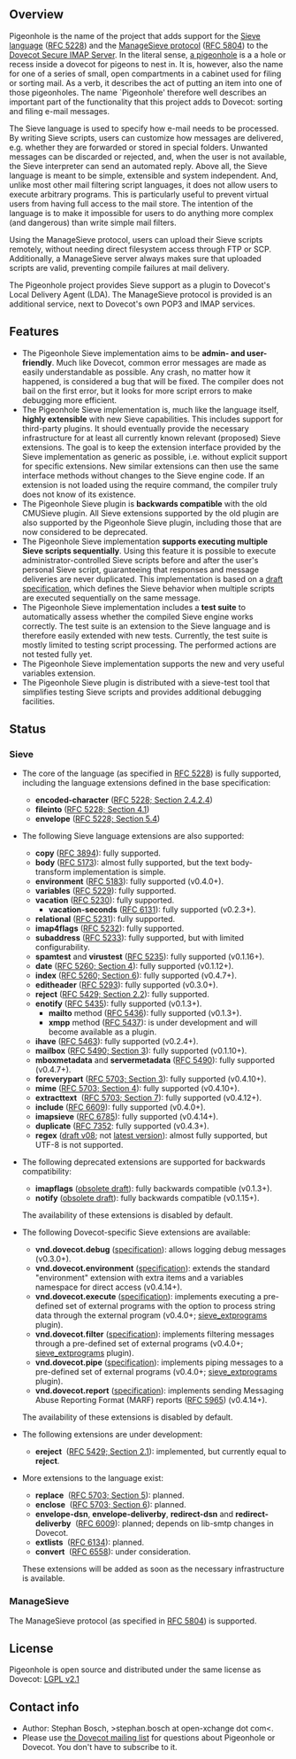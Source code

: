## Overview

Pigeonhole is the name of the project that adds support for the [Sieve language](http://www.sieve.info) ([RFC 5228](http://tools.ietf.org/html/rfc5228/)) and the [ManageSieve protocol](http://tools.ietf.org/html/rfc5804) ([RFC 5804](http://tools.ietf.org/html/rfc5804)) to the [Dovecot Secure IMAP Server](http://www.dovecot.org/). In the literal sense, [a pigeonhole](https://en.wiktionary.org/wiki/pigeonhole) is a a hole or recess inside a dovecot for pigeons to nest in. It is, however, also the name for one of a series of small, open compartments in a cabinet used for filing or sorting mail. As a verb, it describes the act of putting an item into one of those pigeonholes. The name \`Pigeonhole\' therefore well describes an important part of the functionality that this project adds to Dovecot: sorting and filing e-mail messages.

The Sieve language is used to specify how e-mail needs to be processed. By writing Sieve scripts, users can customize how messages are delivered, e.g. whether they are forwarded or stored in special folders. Unwanted messages can be discarded or rejected, and, when the user is not available, the Sieve interpreter can send an automated reply. Above all, the Sieve language is meant to be simple, extensible and system independent. And, unlike most other mail filtering script languages, it does not allow users to execute arbitrary programs. This is particularly useful to prevent virtual users from having full access to the mail store. The intention of the language is to make it impossible for users to do anything more complex (and dangerous) than write simple mail filters.

Using the ManageSieve protocol, users can upload their Sieve scripts remotely, without needing direct filesystem access through FTP or SCP. Additionally, a ManageSieve server always makes sure that uploaded scripts are valid, preventing compile failures at mail delivery.

The Pigeonhole project provides Sieve support as a plugin to Dovecot\'s Local Delivery Agent (LDA). The ManageSieve protocol is provided is an additional service, next to Dovecot\'s own POP3 and IMAP services.

## Features

-   The Pigeonhole Sieve implementation aims to be **admin- and user-friendly**. Much like Dovecot, common error messages are made as easily understandable as possible. Any crash, no matter how it happened, is considered a bug that will be fixed. The compiler does not bail on the first error, but it looks for more script errors to make debugging more efficient.
-   The Pigeonhole Sieve implementation is, much like the language itself, **highly extensible** with new Sieve capabilities. This includes support for third-party plugins. It should eventually provide the necessary infrastructure for at least all currently known relevant (proposed) Sieve extensions. The goal is to keep the extension interface provided by the Sieve implementation as generic as possible, i.e. without explicit support for specific extensions. New similar extensions can then use the same interface methods without changes to the Sieve engine code. If an extension is not loaded using the require command, the compiler truly does not know of its existence.
-   The Pigeonhole Sieve plugin is **backwards compatible** with the old CMUSieve plugin. All Sieve extensions supported by the old plugin are also supported by the Pigeonhole Sieve plugin, including those that are now considered to be deprecated.
-   The Pigeonhole Sieve implementation **supports executing multiple Sieve scripts sequentially**. Using this feature it is possible to execute administrator-controlled Sieve scripts before and after the user\'s personal Sieve script, guaranteeing that responses and message deliveries are never duplicated. This implementation is based on a [draft specification](http://tools.ietf.org/html/draft-degener-sieve-multiscript-00), which defines the Sieve behavior when multiple scripts are executed sequentially on the same message.
-   The Pigeonhole Sieve implementation includes a **test suite** to automatically assess whether the compiled Sieve engine works correctly. The test suite is an extension to the Sieve language and is therefore easily extended with new tests. Currently, the test suite is mostly limited to testing script processing. The performed actions are not tested fully yet.
-   The Pigeonhole Sieve implementation supports the new and very useful variables extension.
-   The Pigeonhole Sieve plugin is distributed with a sieve-test tool that simplifies testing Sieve scripts and provides additional debugging facilities.

## Status

### Sieve

-   The core of the language (as specified in [RFC 5228](http://tools.ietf.org/html/rfc5228/)) is fully supported, including the language extensions defined in the base specification:

    -   **encoded-character** ([RFC 5228; Section 2.4.2.4](http://tools.ietf.org/html/rfc5228#section-2.4.2.4))
    -   **fileinto** ([RFC 5228; Section 4.1](http://tools.ietf.org/html/rfc5228#section-4.1))
    -   **envelope** ([RFC 5228; Section 5.4](http://tools.ietf.org/html/rfc5228#section-5.4))

-   The following Sieve language extensions are also supported:

    -   **copy** ([RFC 3894](http://tools.ietf.org/html/rfc3894/)): fully supported.
    -   **body** ([RFC 5173](http://tools.ietf.org/html/rfc5173/)): almost fully supported, but the text body-transform implementation is simple.
    -   **environment** ([RFC 5183](http://tools.ietf.org/html/rfc5183/)): fully supported (v0.4.0+).
    -   **variables** ([RFC 5229](http://tools.ietf.org/html/rfc5229/)): fully supported.
    -   **vacation** ([RFC 5230](http://tools.ietf.org/html/rfc5230/)): fully supported.
        -   **vacation-seconds** ([RFC 6131](http://tools.ietf.org/html/rfc6131)): fully supported (v0.2.3+).
    -   **relational** ([RFC 5231](http://tools.ietf.org/html/rfc5231/)): fully supported.
    -   **imap4flags** ([RFC 5232](http://tools.ietf.org/html/rfc5232/)): fully supported.
    -   **subaddress** ([RFC 5233](http://tools.ietf.org/html/rfc5233/)): fully supported, but with limited configurability.
    -   **spamtest** and **virustest** ([RFC 5235](http://tools.ietf.org/html/rfc5235/)): fully supported (v0.1.16+).
    -   **date** ([RFC 5260; Section 4](http://tools.ietf.org/html/rfc5260#section-4)): fully supported (v0.1.12+).
    -   **index** ([RFC 5260; Section 6](http://tools.ietf.org/html/rfc5260#section-6)): fully supported (v0.4.7+).
    -   **editheader** ([RFC 5293](http://tools.ietf.org/html/rfc5293/)): fully supported (v0.3.0+).
    -   **reject** ([RFC 5429; Section 2.2](http://tools.ietf.org/html/rfc5429#section-2.2)): fully supported.
    -   **enotify** ([RFC 5435](http://tools.ietf.org/html/rfc5435/)): fully supported (v0.1.3+).
        -   **mailto** method ([RFC 5436](http://tools.ietf.org/html/rfc5436/)): fully supported (v0.1.3+).
        -   **xmpp** method ([RFC 5437](http://tools.ietf.org/html/rfc5437/)): is under development and will become available as a plugin.
    -   **ihave** ([RFC 5463](http://tools.ietf.org/html/rfc5463)): fully supported (v0.2.4+).
    -   **mailbox** ([RFC 5490; Section 3](http://tools.ietf.org/html/rfc5490#section-3)): fully supported (v0.1.10+).
    -   **mboxmetadata** and **servermetadata** ([RFC 5490](http://tools.ietf.org/html/rfc5490)): fully supported (v0.4.7+).
    -   **foreverypart** ([RFC 5703; Section 3](http://tools.ietf.org/html/rfc5703#section-3)): fully supported (v0.4.10+).
    -   **mime** ([RFC 5703; Section 4](http://tools.ietf.org/html/rfc5703#section-4)): fully supported (v0.4.10+).
    -   **extracttext**  ([RFC 5703; Section 7](http://tools.ietf.org/html/rfc5703#section-7)): fully supported (v0.4.12+).
    -   **include** ([RFC 6609](http://tools.ietf.org/html/rfc6609)): fully supported (v0.4.0+).
    -   **imapsieve** ([RFC 6785](https://tools.ietf.org/html/rfc6785)): fully supported (v0.4.14+).
    -   **duplicate** ([RFC 7352](http://tools.ietf.org/html/rfc7352): fully supported (v0.4.3+).
    -   **regex** ([draft v08](http://tools.ietf.org/html/draft-murchison-sieve-regex-08/); not [latest version](http://tools.ietf.org/html/draft-ietf-sieve-regex-01/)): almost fully supported, but UTF-8 is not supported.

-   The following deprecated extensions are supported for backwards compatibility:

    -   **imapflags** ([obsolete draft](http://tools.ietf.org/html/draft-melnikov-sieve-imapflags-03)): fully backwards compatible (v0.1.3+).
    -   **notify** ([obsolete draft](http://tools.ietf.org/html/draft-martin-sieve-notify-01)): fully backwards compatible (v0.1.15+).

    The availability of these extensions is disabled by default.

-   The following Dovecot-specific Sieve extensions are available:

    -   **vnd.dovecot.debug** ([specification](https://raw.githubusercontent.com/dovecot/pigeonhole/master/doc/rfc/spec-bosch-sieve-debug.txt)): allows logging debug messages (v0.3.0+).
    -   **vnd.dovecot.environment** ([specification](https://raw.githubusercontent.com/dovecot/pigeonhole/master/doc/rfc/spec-bosch-sieve-dovecot-environment.txt)): extends the standard \"environment\" extension with extra items and a variables namespace for direct access (v0.4.14+).
    -   **vnd.dovecot.execute** ([specification](https://raw.githubusercontent.com/dovecot/pigeonhole/master/doc/rfc/spec-bosch-sieve-extprograms.txt)): implements executing a pre-defined set of external programs with the option to process string data through the external program (v0.4.0+; [sieve_extprograms](https://doc.dovecot.org/latest/core/plugins/sieve_extprograms.html) plugin).
    -   **vnd.dovecot.filter** ([specification](https://raw.githubusercontent.com/dovecot/pigeonhole/master/doc/rfc/spec-bosch-sieve-extprograms.txt)): implements filtering messages through a pre-defined set of external programs (v0.4.0+; [sieve_extprograms](https://doc.dovecot.org/latest/core/plugins/sieve_extprograms.html) plugin).
    -   **vnd.dovecot.pipe** ([specification](https://raw.githubusercontent.com/dovecot/pigeonhole/master/doc/rfc/spec-bosch-sieve-extprograms.txt)): implements piping messages to a pre-defined set of external programs (v0.4.0+; [sieve_extprograms](https://doc.dovecot.org/latest/core/plugins/sieve_extprograms.html) plugin).
    -   **vnd.dovecot.report** ([specification](https://raw.githubusercontent.com/dovecot/pigeonhole/master/doc/rfc/spec-bosch-sieve-report.txt)): implements sending Messaging Abuse Reporting Format (MARF) reports ([RFC 5965](http://tools.ietf.org/html/rfc5965)) (v0.4.14+).

    The availability of these extensions is disabled by default.

-   The following extensions are under development:

    -   **ereject**  ([RFC 5429; Section 2.1](http://tools.ietf.org/html/rfc5429#section-2.1)): implemented, but currently equal to **reject**.

-   More extensions to the language exist:

    -   **replace**  ([RFC 5703; Section 5](http://tools.ietf.org/html/rfc5703#section-5)): planned.
    -   **enclose**  ([RFC 5703; Section 6](http://tools.ietf.org/html/rfc5703#section-6)): planned.
    -   **envelope-dsn**, **envelope-deliverby**, **redirect-dsn** and **redirect-deliverby**  ([RFC 6009](http://tools.ietf.org/html/rfc6009)): planned; depends on lib-smtp changes in Dovecot.
    -   **extlists**  ([RFC 6134](http://tools.ietf.org/html/rfc6134)): planned.
    -   **convert**  ([RFC 6558](http://tools.ietf.org/html/rfc6558)): under consideration.

    These extensions will be added as soon as the necessary infrastructure is available.

### ManageSieve

The ManageSieve protocol (as specified in [RFC 5804](http://tools.ietf.org/html/rfc5804)) is supported.

## License

Pigeonhole is open source and distributed under the same license as Dovecot: [LGPL v2.1](http://www.dovecot.org/doc/COPYING.LGPL)

## Contact info

-   Author: Stephan Bosch, &gt;stephan.bosch at open-xchange dot com&lt;.
-   Please use [the Dovecot mailing list](http://www.dovecot.org/mailinglists.html) for questions about Pigeonhole or Dovecot. You don\'t have to subscribe to it.
